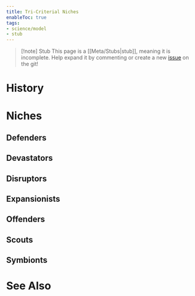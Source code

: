 ```yaml
---
title: Tri-Criterial Niches
enableToc: true
tags:
- science/model
- stub
---
```


> [!note] Stub
> This page is a [[Meta/Stubs|stub]], meaning it is incomplete. Help expand it by commenting or create a new [issue](https://github.com/RagtimeGal/quartz--encyclopedia-mysenvaria/issues/new/choose) on the git!


# History

# Niches
## Defenders

## Devastators

## Disruptors

## Expansionists

## Offenders

## Scouts

## Symbionts

# See Also
